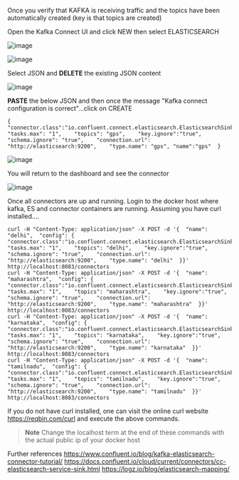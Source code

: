 Once you verify that KAFKA is receiving traffic and the topics have been automatically created (key is that topics are created)

Open the Kafka Connect UI and click NEW then select ELASTICSEARCH

![image](https://user-images.githubusercontent.com/39495790/121776349-fd07f200-cba9-11eb-943c-373a448bcf2e.png)

![image](https://user-images.githubusercontent.com/39495790/121776406-56702100-cbaa-11eb-971c-a16931e55d01.png)

Select JSON and **DELETE** the existing JSON content

![image](https://user-images.githubusercontent.com/39495790/121776443-7d2e5780-cbaa-11eb-87a7-8d67a6fe316d.png)

**PASTE** the below JSON and then once the message "Kafka connect configuration is correct"...click on CREATE

```
{    "connector.class":"io.confluent.connect.elasticsearch.ElasticsearchSinkConnector",    "tasks.max": "1",    "topics": "gps",    "key.ignore":"true",    "schema.ignore": "true",    "connection.url": "http://elasticsearch:9200",    "type.name": "gps", "name":"gps"  }
```
![image](https://user-images.githubusercontent.com/39495790/121776575-47d63980-cbab-11eb-899f-03073e0c740b.png)

You will return to the dashboard and see the connector

![image](https://user-images.githubusercontent.com/39495790/121776634-9388e300-cbab-11eb-8089-6b6dcf0dc923.png)





Once all connectors are up and running. Login to the docker host where kafka, ES and connector containers are running. Assuming you have curl installed....

```
curl -H "Content-Type: application/json" -X POST -d '{  "name": "delhi",  "config": {    "connector.class":"io.confluent.connect.elasticsearch.ElasticsearchSinkConnector",    "tasks.max": "1",    "topics": "delhi",    "key.ignore":"true",    "schema.ignore": "true",    "connection.url": "http://elasticsearch:9200",    "type.name": "delhi"  }}' http://localhost:8083/connectors
curl -H "Content-Type: application/json" -X POST -d '{  "name": "maharashtra",  "config": {    "connector.class":"io.confluent.connect.elasticsearch.ElasticsearchSinkConnector",    "tasks.max": "1",    "topics": "maharashtra",    "key.ignore":"true",    "schema.ignore": "true",    "connection.url": "http://elasticsearch:9200",    "type.name": "maharashtra"  }}' http://localhost:8083/connectors
curl -H "Content-Type: application/json" -X POST -d '{  "name": "karnataka",  "config": {    "connector.class":"io.confluent.connect.elasticsearch.ElasticsearchSinkConnector",    "tasks.max": "1",    "topics": "karnataka",    "key.ignore":"true",    "schema.ignore": "true",    "connection.url": "http://elasticsearch:9200",    "type.name": "karnataka"  }}' http://localhost:8083/connectors
curl -H "Content-Type: application/json" -X POST -d '{  "name": "tamilnadu",  "config": {    "connector.class":"io.confluent.connect.elasticsearch.ElasticsearchSinkConnector",    "tasks.max": "1",    "topics": "tamilnadu",    "key.ignore":"true",    "schema.ignore": "true",    "connection.url": "http://elasticsearch:9200",    "type.name": "tamilnadu"  }}' http://localhost:8083/connectors
```

If you do not have curl installed, one can visit the online curl website https://reqbin.com/curl and execute the above commands.

> **Note** Change the localhost term at the end of these commands with the actual public ip of your docker host 

Further references
https://www.confluent.io/blog/kafka-elasticsearch-connector-tutorial/
https://docs.confluent.io/cloud/current/connectors/cc-elasticsearch-service-sink.html
https://logz.io/blog/elasticsearch-mapping/

